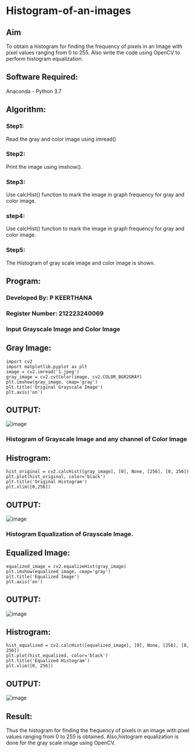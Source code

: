 # Histogram-of-an-images
## Aim
To obtain a histogram for finding the frequency of pixels in an Image with pixel values ranging from 0 to 255. Also write the code using OpenCV to perform histogram equalization.

## Software Required:
Anaconda - Python 3.7

## Algorithm:
### Step1:
Read the gray and color image using imread()

### Step2:
Print the image using imshow().

### Step3:
Use calcHist() function to mark the image in graph frequency for gray and color image.

### step4:
Use calcHist() function to mark the image in graph frequency for gray and color image.

### Step5:
The Histogram of gray scale image and color image is shown.


## Program:
### Developed By: P KEERTHANA
### Register Number: 212223240069
### Input Grayscale Image and Color Image
## Gray Image:

```
import cv2
import matplotlib.pyplot as plt
image = cv2.imread('1.jpeg')
gray_image = cv2.cvtColor(image, cv2.COLOR_BGR2GRAY)
plt.imshow(gray_image, cmap='gray')
plt.title('Original Grayscale Image')
plt.axis('on')

```

## OUTPUT:

![image](https://github.com/user-attachments/assets/1e605917-f39f-4b11-b0d7-30cd743de145)


### Histogram of Grayscale Image and any channel of Color Image
## Histrogram:

```
hist_original = cv2.calcHist([gray_image], [0], None, [256], [0, 256])
plt.plot(hist_original, color='black')
plt.title('Original Histogram')
plt.xlim([0,256])
```

## OUTPUT:

![image](https://github.com/user-attachments/assets/509bc8ac-9353-4a5d-8816-008f395e4489)



### Histogram Equalization of Grayscale Image.

## Equalized Image:

```
equalized_image = cv2.equalizeHist(gray_image)
plt.imshow(equalized_image, cmap='gray')
plt.title('Equalized Image')
plt.axis('on')
```

## OUTPUT:

![image](https://github.com/user-attachments/assets/1ef9d124-c644-4b95-9a5d-b97f280c4b58)

## Histrogram:

```
hist_equalized = cv2.calcHist([equalized_image], [0], None, [256], [0, 256])
plt.plot(hist_equalized, color='black')
plt.title('Equalized Histogram')
plt.xlim([0, 256])
```

## OUTPUT:

![image](https://github.com/user-attachments/assets/a2587145-2eae-4c0a-abf6-52a30d6daa63)


## Result: 
Thus the histogram for finding the frequency of pixels in an image with pixel values ranging from 0 to 255 is obtained. Also,histogram equalization is done for the gray scale image using OpenCV.
